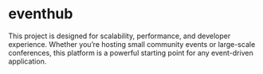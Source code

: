 # eventhub
This project is designed for scalability, performance, and developer experience. Whether you’re hosting small community events or large-scale conferences, this platform is a powerful starting point for any event-driven application.
